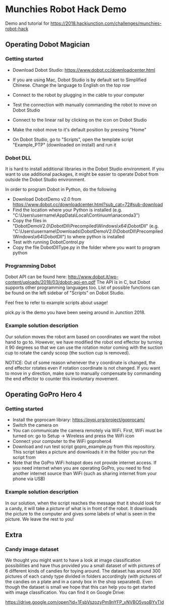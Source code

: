 # Munchies Robot Hack Demo

Demo and tutorial for https://2018.hackjunction.com/challenges/munchies-robot-hack

## Operating Dobot Magician

### Getting started

* Download Dobot Studio: https://www.dobot.cc/downloadcenter.html
* If you are using Mac, Dobot Studio is by default set to Simplified Chinese. Change the language to English on the top row

* Connect to the robot by plugging in the cable to your computer
* Test the connection with manually commanding the robot to move on Dobot Studio
* Connect to the linear rail by clicking on the icon on Dobot Studio
* Make the robot move to it's default position by pressing "Home"
* On Dobot Studio, go to "Scripts", open the template script "Example_PTP" (downloaded on install) and run it


### Dobot DLL

It is hard to install additional libraries in the Dobot Studio environment. If you want to use additional packages, it might be easier to operate Dobot from outside the Dobot Studio environment.

In order to program Dobot in Python, do the following

* Download DobotDemo v2.0 from https://www.dobot.cc/downloadcenter.html?sub_cat=72#sub-download
* Find the location where your Python is installed (e.g. "C:\Users\username\AppData\Local\Continuum\anaconda3")
* Copy the files in "DobotDemoV2.0\DobotDll\Precompiled\Windows\x64\DobotDll" (e.g. "C:\Users\username\Downloads\DobotDemoV2.0\DobotDll\Precompiled\Windows\x64\DobotDll") to where python is installed
* Test with running DobotControl.py
* Copy the file DobotDllType.py in the folder where you want to program python

### Programming Dobot

Dobot API can be found here: http://www.dobot.it/wp-content/uploads/2018/03/dobot-api-en.pdf
The API is in C, but Dobot supports other programming languages too. List of possible functions can be found on the left sidebar of "Scripts" on Dobot Studio.

Feel free to refer to example scripts about usage!

pick.py is the demo you have been seeing around in Junction 2018.

### Example solution description

Our solution moves the robot arm based on coordinates we want the robot hand to go to. However, we have modified the robot end effector by turning it 90 degrees so that we can use the rotation motor coming with the suction cup to rotate the candy scoop (the suction cup is removed).

NOTICE: Out of some reason whenever the y coordinate is changed, the end effector rotates even if rotation coordinate is not changed. If you want to move in y direction, make sure to manually compensate by commanding the end effector to counter this involuntary movement.


## Operating GoPro Hero 4

### Getting started
* Install the goprocam library: https://pypi.org/project/goprocam/
* Switch the camera on
* You can communicate the camera remotely via WiFi. First, WiFi must be turned on: go to Setup -> Wireless and press the WiFi icon
* Connect your computer to the WiFi goprohero4
* Download and run test script gopro_example.py from this repository. This script takes a picture and downloads it in the folder you run the script from
* Note that the GoPro WiFi hotspot does not provide internet access. If you need internet when you are operating GoPro, you need to find another internet source than WiFi (such as sharing internet from your phone via USB)

### Example solution description

In our solution, when the script reaches the message that it should look for a candy, it will take a picture of what is in front of the robot. It downloads the picture to the computer and gives some labels of what is seen in the picture. We leave the rest to you!

## Extra

### Candy image dataset

We thought you might want to have a look at image classification possibilities and have thus provided you a small dataset of with pictures of 6 different kinds of candies for toying around. The dataset has around 300 pictures of each candy type divided in folders accordingly (with pictures of the candies on a plate and in a candy box in the shop separated). Even though the dataset is small we hope that this can help you to get started with image classification. You can find it on Google Drive:

https://drive.google.com/open?id=1FsbVszozyPm9nYFP_vNVBO5vsoBYvTld
